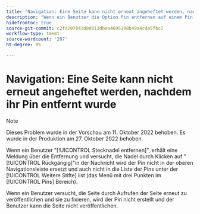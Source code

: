 ```yaml
---
title: "Navigation: Eine Seite kann nicht erneut angeheftet werden, nachdem ihr Stift entfernt wurde."
description: "Wenn ein Benutzer die Option Pin entfernen auf einem Pin auswählt, eine Meldung über die Entfernung erhält und versucht, den Pin durch Klicken auf Rückgängig in der Nachricht zu ersetzen, wird der Pin nicht in der oberen Navigation ersetzt und auch nicht in die Liste der Pins unter dem Bereich Mehr Pinsliste (das Drei-Punkte-Menü im Pins) eingefügt. Wenn ein Benutzer versucht, die Seite durch Wechseln zur Seite und Einlegen neu zu veröffentlichen, wird der Pin der Pin der Pin der Pin Pin der Pin Pin der Pin Pin Pin der Pin Pin Pin Pin Pin der Pin der Pin der Pin der Pin der Pin der Pin der Pin der Pin der Pin-Liste der Benutzer kann die Seite nicht veröffentlichen."
hidefromtoc: true
source-git-commit: c2fd207043d8d813dbea4695198b49a4cda5fbc2
workflow-type: tm+mt
source-wordcount: '207'
ht-degree: 0%

---
```



# Navigation: Eine Seite kann nicht erneut angeheftet werden, nachdem ihr Pin entfernt wurde

>[!NOTE]
>
>Dieses Problem wurde in der Vorschau am 11. Oktober 2022 behoben. Es wurde in der Produktion am 27. Oktober 2022 behoben.

Wenn ein Benutzer &quot;[!UICONTROL Stecknadel entfernen]&quot;, erhält eine Meldung über die Entfernung und versucht, die Nadel durch Klicken auf &quot;[!UICONTROL Rückgängig]&quot;in der Nachricht wird der Pin nicht in der oberen Navigationsleiste ersetzt und auch nicht in die Liste der Pins unter der [!UICONTROL Weitere Stifte] list (das Menü mit drei Punkten im [!UICONTROL Pins] Bereich).

Wenn ein Benutzer versucht, die Seite durch Aufrufen der Seite erneut zu veröffentlichen und sie zu fixieren, wird der Pin nicht erstellt und der Benutzer kann die Seite nicht veröffentlichen.

